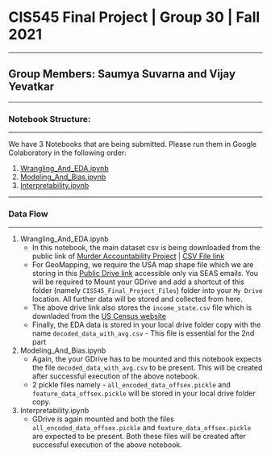 # CIS545 Final Project | Group 30 | Fall 2021
---
## Group Members: Saumya Suvarna and Vijay Yevatkar


---
### Notebook Structure:
---
We have 3 Notebooks that are being submitted. Please run them in Google Colaboratory in the following order:

1. [Wrangling_And_EDA.ipynb](https://colab.research.google.com/drive/1lZhdWA0IxwM9bQPokf7yynX8iRltJ0Ry?authuser=2#scrollTo=YlGOaLuGDDyF)
2. [Modeling_And_Bias.ipynb](https://colab.research.google.com/drive/1bLTKZP2xyjnMfn2lZh5-_EJnzdsnks6m?authuser=2#scrollTo=rNxzJixUWJBC)
3. [Interpretability.ipynb](https://colab.research.google.com/drive/1A1qq1yEfcZ3cIVE8eiBX80Jxu3YXExo6?authuser=2#scrollTo=74jzleyizj4J)


---
### Data Flow
---
1. Wrangling_And_EDA.ipynb
    - In this notebook, the main dataset csv is being downloaded from the public link of [Murder Accountability Project](http://www.murderdata.org/p/data-docs.html) | [CSV File link](http://www.murderdata.org/p/data-docs.html)
    - For GeoMapping, we require the USA map shape file which we are storing in this [Public Drive link](https://drive.google.com/drive/u/2/folders/1BIgjyP0x5dotmoojJHzkBEl-M753Rc6c) accessible only via SEAS emails. You will be required to Mount your GDrive and add a shortcut of this folder (namely `CIS545_Final_Project_Files`) folder into your `My Drive` location. All further data will be stored and collected from here.
    - The above drive link also stores the `income_state.csv` file which is downladed from the [US Census website](https://www.census.gov/data/tables/time-series/demo/income-poverty/historical-income-households.html)
    - Finally, the EDA data is stored in your local drive folder copy with the name `decoded_data_with_avg.csv` - This file is essential for the 2nd part
2. Modeling_And_Bias.ipynb
    - Again, the your GDrive has to be mounted and this notebook expects the file `decoded_data_with_avg.csv` to be present. This will be created after successful execution of the above notebook.
    - 2 pickle files namely - `all_encoded_data_offsex.pickle` and `feature_data_offsex.pickle` will be stored in your local drive folder copy.
3. Interpretability.ipynb
    - GDrive is again mounted and both the files `all_encoded_data_offsex.pickle` and `feature_data_offsex.pickle` are expected to be present. Both these files will be created after successful execution of the above notebook.
 
    